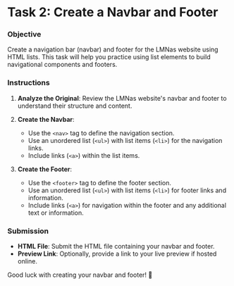 # **Task 2: Create a Navbar and Footer**

### **Objective**
Create a navigation bar (navbar) and footer for the LMNas website using HTML lists. This task will help you practice using list elements to build navigational components and footers.

### **Instructions**

1.  **Analyze the Original**: Review the LMNas website's navbar and footer to understand their structure and content.
    
2.  **Create the Navbar**:
    
    -   Use the `<nav>` tag to define the navigation section.
    -   Use an unordered list (`<ul>`) with list items (`<li>`) for the navigation links.
    -   Include links (`<a>`) within the list items.

3. **Create the Footer**:

	-   Use the `<footer>` tag to define the footer section.
	-   Use an unordered list (`<ul>`) with list items (`<li>`) for footer links and information.
	-   Include links (`<a>`) for navigation within the footer and any additional text or information.

### **Submission**

-   **HTML File**: Submit the HTML file containing your navbar and footer.
-   **Preview Link**: Optionally, provide a link to your live preview if hosted online.

Good luck with creating your navbar and footer! 🚀
<!--stackedit_data:
eyJoaXN0b3J5IjpbNzM3MDQ4MTQ1XX0=
-->